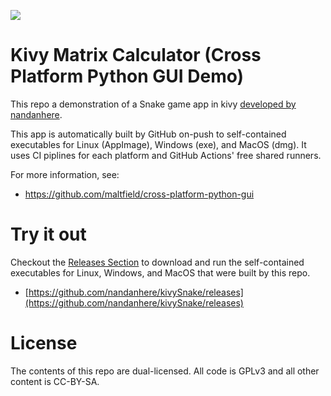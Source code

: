 ![](https://github.com/maltfield/cross-platform-python-gui/workflows/build/badge.svg)

# Kivy Matrix Calculator (Cross Platform Python GUI Demo)

This repo a demonstration of a Snake game app in kivy [developed by nandanhere](https://github.com/nandanhere/cross-platform-python-gui).

This app is automatically built by GitHub on-push to self-contained executables for Linux (AppImage), Windows (exe), and MacOS (dmg). It uses CI piplines for each platform and GitHub Actions' free shared runners.

For more information, see:

 * https://github.com/maltfield/cross-platform-python-gui

# Try it out

Checkout the [Releases Section](https://github.com/nandanhere/kivySnake/releases) to download and run the self-contained executables for Linux, Windows, and MacOS that were built by this repo.

 * [https://github.com/nandanhere/kivySnake/releases](https://github.com/nandanhere/kivySnake/releases)

# License

The contents of this repo are dual-licensed. All code is GPLv3 and all other content is CC-BY-SA.